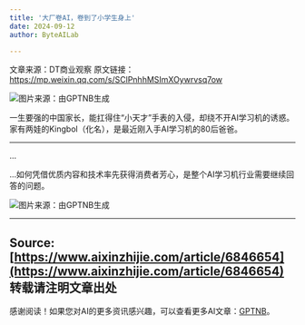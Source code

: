 ```yaml
---
title: '大厂卷AI，卷到了小学生身上'
date: 2024-09-12
author: ByteAILab

---
```


文章来源：DT商业观察
原文链接：https://mp.weixin.qq.com/s/SClPnhhMSImXOywrvsq7ow

![图片来源：由GPTNB生成](http://www.jesonc.com/upload/8FD7B96F5E34993C64020C0DB54F4C00/1726023139949/FvecpD1Xl80DFAYo6_02deyB3JVR.png)

一生要强的中国家长，能扛得住“小天才”手表的入侵，却绕不开AI学习机的诱惑。
家有两娃的Kingbol（化名），是最近刚入手AI学习机的80后爸爸。

---
...

...如何凭借优质内容和技术率先获得消费者芳心，是整个AI学习机行业需要继续回答的问题。

![图片来源：由GPTNB生成](http://www.jesonc.com/FrOzM4K036ztoH97JseHgONal86H)

---

Source: [https://www.aixinzhijie.com/article/6846654](https://www.aixinzhijie.com/article/6846654)
转载请注明文章出处
---
感谢阅读！如果您对AI的更多资讯感兴趣，可以查看更多AI文章：[GPTNB](https://gptnb.com)。